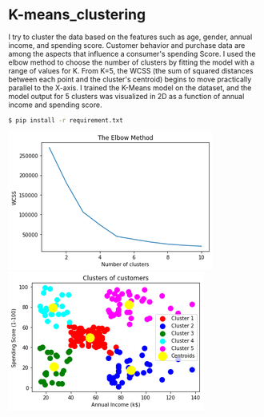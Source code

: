 # K-means_clustering

I try to cluster the data based on the features such as age, gender, annual income, and spending score. Customer behavior and purchase data are among the aspects that influence a consumer's spending Score. I used the elbow method to choose the number of clusters by fitting the model with a range of values for K. From K=5, the WCSS (the sum of squared distances between each point and the cluster's centroid) begins to move practically parallel to the X-axis. I trained the K-Means model on the dataset, and the model output for 5 clusters was visualized in 2D as a function of annual income and spending score.

```bash
$ pip install -r requirement.txt
```
![model's output](./figure1.png)
![model's output](./figure2.png)

